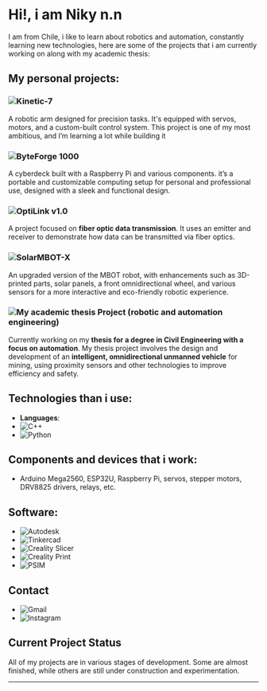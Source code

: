 # Hi!, i am Niky n.n

I am from Chile, i like to learn about robotics and automation, constantly learning new technologies, here are some of the projects that i am currently working on along with my academic thesis:
## My personal projects:

### ![Kinetic-7](https://img.shields.io/badge/Kinetic--7-blue?style=for-the-badge)
A robotic arm designed for precision tasks. It's equipped with servos, motors, and a custom-built control system. This project is one of my most ambitious, and I’m learning a lot while building it

### ![ByteForge 1000](https://img.shields.io/badge/ByteForge%201000-blue?style=for-the-badge)
A cyberdeck built with a Raspberry Pi and various components. it’s a portable and customizable computing setup for personal and professional use, designed with a sleek and functional design.

### ![OptiLink v1.0](https://img.shields.io/badge/OptiLink%20v1.0-blue?style=for-the-badge)
A project focused on **fiber optic data transmission**. It uses an emitter and receiver to demonstrate how data can be transmitted via fiber optics.

### ![SolarMBOT-X](https://img.shields.io/badge/SolarMBOT--X-blue?style=for-the-badge)
An upgraded version of the MBOT robot, with enhancements such as 3D-printed parts, solar panels, a front omnidirectional wheel, and various sensors for a more interactive and eco-friendly robotic experience.

### ![My academic thesis Project (robotic and automation engineering)](https://img.shields.io/badge/My%20academic%20thesis%20Project%20(robotic%20and%20automation%20engineering)-red?style=for-the-badge)
Currently working on my **thesis for a degree in Civil Engineering with a focus on automation**. My thesis project involves the design and development of an **intelligent, omnidirectional unmanned vehicle** for mining, using proximity sensors and other technologies to improve efficiency and safety.

## Technologies than i use:

- **Languages**:
- ![C++](https://img.shields.io/badge/C%2B%2B-11-00599C?logo=c%2B%2B&logoColor=white)
- ![Python](https://img.shields.io/badge/Python-3.x-blue?logo=python&logoColor=white)
  
## Components and devices that i work: 
- Arduino Mega2560, ESP32U, Raspberry Pi, servos, stepper motors, DRV8825 drivers, relays, etc.
  
## **Software**:
- ![Autodesk](https://img.shields.io/badge/Autodesk-3ds_Max-1D1D1B?logo=autodesk&logoColor=white)
- ![Tinkercad](https://img.shields.io/badge/Tinkercad-3D_Design-F59E42?logo=tinkercad&logoColor=white)
- ![Creality Slicer](https://img.shields.io/badge/Creality_Slicer-4.8_Pro-F24E1E?logo=creality&logoColor=white)
- ![Creality Print](https://img.shields.io/badge/Creality_Print-v1.4.0-009C9D?logo=creality&logoColor=white)
- ![PSIM](https://img.shields.io/badge/PSIM-Software-00A4A4?logo=psim&logoColor=white) 


## Contact
- ![Gmail](https://img.shields.io/badge/Gmail-nico.melladov@gmail.com-D14836?logo=gmail&logoColor=white)
- ![Instagram](https://img.shields.io/badge/Instagram-@nikybot.exe-1DA1F2?logo=instagram&logoColor=white)

## Current Project Status
All of my projects are in various stages of development. Some are almost finished, while others are still under construction and experimentation.

----------------------------------------------------------------------------------------------------------------------------------------------------------------
